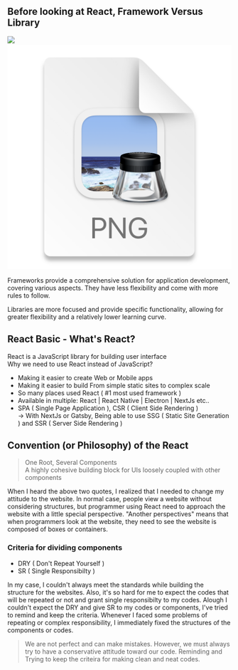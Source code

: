 ## Before looking at React, Framework Versus Library

![](https://github.com/jinscodes/Blog_nextJS/assets/87598134/fa70f4d0-a074-4a8d-bffd-b4f0e1bc8c49)   
![](.images/react-basic.png)

Frameworks provide a comprehensive solution for application development, covering various aspects. They have less flexibility and come with more rules to follow. 

Libraries are more focused and provide specific functionality, allowing for greater flexibility and a relatively lower learning curve.

## React Basic - What's React?

React is a JavaScript library for building user interface    
Why we need to use React instead of JavaScript?

- Making it easier to create Web or Mobile apps
- Making it easier to build From simple static sites to complex scale
- So many places used React ( #1 most used framework )
- Available in multiple: React | React Native | Electron | NextJs etc..
- SPA ( Single Page Application ), CSR ( Client Side Rendering )  
      -> With NextJs or Gatsby, Being able to use SSG ( Static Site Generation ) and SSR ( Server Side Rendering )

## Convention (or Philosophy) of the React

> One Root, Several Components   
> A highly cohesive building block for UIs loosely coupled with other components

When I heard the above two quotes, I realized that I needed to change my attitude to the website. In normal case, people view a website without considering structures, but programmer using React need to approach the website with a little special perspective. "Another perspectives" means that when programmers look at the website, they need to see the website is composed of boxes or containers.

### Criteria for dividing components
- DRY ( Don't Repeat Yourself )
- SR ( Single Responsibilty )

In my case, I couldn't always meet the standards while building the structure for the websites. Also, it's so hard for me to expect the codes that will be repeated or not and grant single responsibilty to my codes. Alough I couldn't expect the DRY and give SR to my codes or components, I've tried to remind and keep the criteria. Whenever I faced some problems of repeating or complex responsibility, I immediately fixed the structures of the components or codes. 

> We are not perfect and can make mistakes. However, we must always try to have a conservative attitude toward our code. Reminding and Trying to keep the criteira for making clean and neat codes.